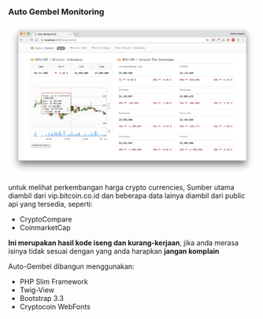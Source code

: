 ### Auto Gembel Monitoring 

![Auto Gembel](4.jpg)

untuk melihat perkembangan harga crypto currencies, Sumber utama diambil dari vip.bitcoin.co.id
dan beberapa data lainya diambil dari public api yang tersedia, seperti:
- CryptoCompare
- CoinmarketCap

**Ini merupakan hasil kode iseng dan kurang-kerjaan**, jika anda merasa isinya tidak sesuai dengan yang anda harapkan **jangan komplain**

Auto-Gembel dibangun menggunakan:
- PHP Slim Framework
- Twig-View
- Bootstrap 3.3
- Cryptocoin WebFonts